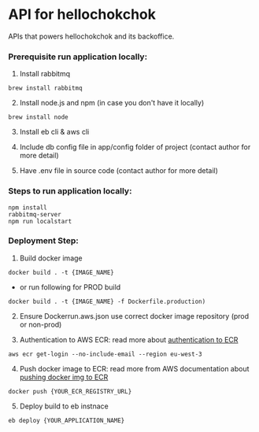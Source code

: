 # API for hellochokchok

APIs that powers hellochokchok and its backoffice. 



### Prerequisite run application locally:

1. Install rabbitmq
```
brew install rabbitmq
```
2. Install node.js and npm (in case you don't have it locally)
```
brew install node
```
3. Install eb cli & aws cli

4. Include db config file in app/config folder of project (contact author for more detail)

5. Have .env file in source code (contact author for more detail)




### Steps to run application locally:
```
npm install
rabbitmq-server
npm run localstart
```



### Deployment Step:

1. Build docker image
```
docker build . -t {IMAGE_NAME}
```

  - or run following for PROD build
```
docker build . -t {IMAGE_NAME} -f Dockerfile.production)
```

2. Ensure Dockerrun.aws.json use correct docker image repository (prod or non-prod)


3. Authentication to AWS ECR: read more about [authentication to ECR](https://docs.aws.amazon.com/AmazonECR/latest/userguide/Registries.html#registry_auth)
```
aws ecr get-login --no-include-email --region eu-west-3
```



4. Push docker image to ECR: read more from AWS documentation about [pushing docker img to ECR](https://docs.aws.amazon.com/AmazonECR/latest/userguide/docker-push-ecr-image.html)
```
docker push {YOUR_ECR_REGISTRY_URL}
```



5. Deploy build to eb instnace
```
eb deploy {YOUR_APPLICATION_NAME}
```
